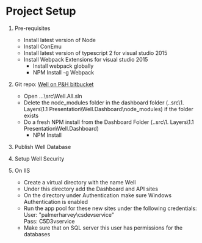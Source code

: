 # Project Setup

1. Pre-requisites
    * Install latest version of Node
    * Install ConEmu
    * Install latest version of typescript 2 for visual studio 2015
    * Install Webpack Extensions for visual studio 2015
        - Install webpack globally
        - NPM Install -g Webpack
    
2. Git repo: [Well on P&H bitbucket](http://ho-nt-vmdevtfs1:7990/scm/mig/well.git)
    * Open ...\src\Well.All.sln
    * Delete the node_modules folder in the dashboard folder (..src\1. Layers\1.1 Presentation\Well.Dashboard\node_modules) if the folder exists
    * Do a fresh NPM install from the Dashboard Folder (..src\1. Layers\1.1 Presentation\Well.Dashboard)
        - NPM Install

2. Publish Well Database

3. Setup Well Security

4.  On IIS 
	* Create a virtual directory with the name Well
	* Under this directory add the Dashboard and API sites
	* On the directory under Authentication make sure Windows Authentication is enabled
	* Run the app pool for these new sites under the following credentials:  
           User: "palmerharvey\csdevservice"  
           Pass: C5D3vservice
	* Make sure that on SQL server this user has permissions for the databases

    